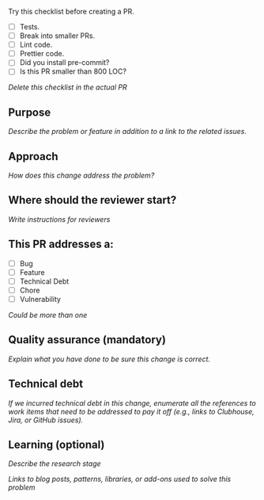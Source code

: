 Try this checklist before creating a PR.

- [ ] Tests.
- [ ] Break into smaller PRs.
- [ ] Lint code.
- [ ] Prettier code.
- [ ] Did you install pre-commit?
- [ ] Is this PR smaller than 800 LOC?

_Delete this checklist in the actual PR_


## Purpose

_Describe the problem or feature in addition to a link to the related issues._

## Approach

_How does this change address the problem?_

## Where should the reviewer start?

_Write instructions for reviewers_

## This PR addresses a:

- [ ] Bug
- [ ] Feature
- [ ] Technical Debt
- [ ] Chore
- [ ] Vulnerability

_Could be more than one_

## Quality assurance (mandatory)

_Explain what you have done to be sure this change is correct._

## Technical debt

_If we incurred technical debt in this change, enumerate all the references to work items that need to be addressed to pay it off (e.g., links to Clubhouse, Jira, or GitHub issues)._

## Learning (optional)

_Describe the research stage_

_Links to blog posts, patterns, libraries, or add-ons used to solve this problem_
